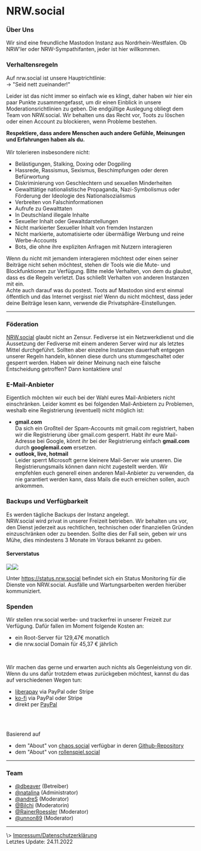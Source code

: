 <h1>NRW.social</h1>

<h3>Über Uns</h3>
Wir sind eine freundliche Mastodon Instanz aus Nordrhein-Westfalen. Ob NRW'ler oder NRW-Sympathifanten, jeder ist hier willkommen.

<h3>Verhaltensregeln</h3>
<p>Auf nrw.social ist unsere Hauptrichtlinie:<br>
    → &quot;Seid nett zueinander!&quot;</p>
<p>Leider ist das nicht immer so einfach wie es klingt, daher haben wir hier ein paar Punkte zusammengefasst, um dir
    einen Einblick in unsere Moderationsrichtlinien zu geben. Die endgültige Auslegung obliegt dem Team von
    NRW.social. Wir behalten uns das Recht vor, Toots zu löschen oder einen Account zu blockieren,
    wenn Probleme bestehen.</p>

<strong>Respektiere, dass andere Menschen auch andere Gefühle, Meinungen und Erfahrungen haben als du.</strong><br><br>
Wir tolerieren insbesondere nicht:
<ul>
    <li>Belästigungen, Stalking, Doxing oder Dogpiling</li>
    <li>Hassrede, Rassismus, Sexismus, Beschimpfungen oder deren Befürwortung</li>
    <li>Diskriminierung von Geschlechtern und sexuellen Minderheiten</li>
    <li>Gewalttätige nationalistische Propaganda, Nazi-Symbolismus oder Förderung der Ideologie des Nationalsozialismus</li>
    <li>Verbreiten von Falschinformationen</li>
    <li>Aufrufe zu Gewalttaten</li>
    <li>In Deutschland illegale Inhalte</li>
    <li>Sexueller Inhalt oder Gewaltdarstellungen</li>
    <li>Nicht markierter Sexueller Inhalt von fremden Instanzen</li>
    <li>Nicht markierte, automatisierte oder übermäßige Werbung und reine Werbe-Accounts</li>
    <li>Bots, die ohne ihre expliziten Anfragen mit Nutzern interagieren</li>
</ul>

<p>Wenn du nicht mit jemandem interagieren möchtest oder einen seiner Beiträge nicht sehen möchtest, stehen dir Tools
    wie die Mute- und Blockfunktionen zur Verfügung. Bitte melde Verhalten, von dem du glaubst, dass es die Regeln verletzt. Das schließt Verhalten von anderen Instanzen mit ein.<br/>
Achte auch darauf was du postest. Toots auf Mastodon sind erst einmal öffentlich und das Internet vergisst nie! Wenn du nicht möchtest, dass jeder deine Beiträge lesen kann, verwende die Privatsphäre-Einstellungen.
</p>

<hr>
<h3>Föderation</h3>
<p><a href="https://nrw.social">NRW.social</a> glaubt nicht an Zensur. Fediverse ist ein Netzwerkdienst
    und die Aussetzung der Fediverse mit einem anderen Server wird nur als letztes Mittel durchgeführt.
    Sollten aber einzelne Instanzen dauerhaft entgegen unserer Regeln handeln, können diese durch uns stummgeschaltet oder gesperrt werden.
    Haben wir deiner Meinung nach eine falsche Entscheidung getroffen? Dann kontaktiere uns!</p>

<h3>E-Mail-Anbieter</h3>
<p>Eigentlich möchten wir euch bei der Wahl eures Mail-Anbieters nicht einschränken. Leider kommt es bei folgenden Mail-Anbietern zu Problemen, weshalb eine Registrierung (eventuell) nicht möglich ist:</p>
<ul>
<li><strong>gmail.com</strong><br>Da sich ein Großteil der Spam-Accounts mit gmail.com registriert, haben wir die Registrierung über gmail.com gesperrt. Habt ihr eure Mail-Adresse bei Google, könnt ihr bei der Registrierung einfach <strong>gmail.com</strong> durch <strong>googlemail.com</strong> ersetzen.</li>
<li><strong>outlook, live, hotmail</strong><br>Leider sperrt Microsoft gerne kleinere Mail-Server wie unseren. Die Registrierungsmails können dann nicht zugestellt werden. Wir empfehlen euch generell einen anderen Mail-Anbieter zu verwenden, da nie garantiert werden kann, dass Mails die euch erreichen sollen, auch ankommen.</li>
</ul>

<h3>Backups und Verfügbarkeit</h3>
Es werden tägliche Backups der Instanz angelegt.<br>
NRW.social wird privat in unserer Freizeit betrieben.
Wir behalten uns vor, den Dienst jederzeit aus rechtlichen, technischen oder finanziellen Gründen einzuschränken oder zu beenden.
Sollte dies der Fall sein, geben wir uns Mühe, dies mindestens 3 Monate im Voraus bekannt zu geben.

<h4>Serverstatus</h4>
<p><img src="https://status.nrw.social/api/badge/1/uptime/24?&label=Mastodon&labelSuffix="><img src="https://status.nrw.social/api/badge/5/uptime/24?&label=Mail-Server&labelSuffix="></p>
Unter <a href="https://status.nrw.social">https://status.nrw.social</a> befindet sich ein Status Monitoring für die Dienste von NRW.social. Ausfälle und Wartungsarbeiten werden hierüber kommuniziert.

<h3>Spenden</h3>
Wir stellen nrw.social werbe- und trackerfrei in unserer Freizeit zur Verfügung.
Dafür fallen im Moment folgende Kosten an:
<ul>
<li>ein Root-Server für 129,47€ monatlich</li>
<li>die nrw.social Domain für 45,37 € jährlich</li>
</ul><br>

Wir machen das gerne und erwarten auch nichts als Gegenleistung von dir. Wenn du uns dafür trotzdem etwas zurückgeben möchtest, kannst du das auf verschiedenen Wegen tun:
<ul>
<li><a href="https://liberapay.com/dbeaver/" target="_blank">liberapay</a> via PayPal oder Stripe</li>
<li><a href="https://ko-fi.com/dbeaver" target="_blank">ko-fi</a> via PayPal oder Stripe</li>
<li>direkt per <a href="https://www.paypal.com/paypalme/dbieber94" target="_blank">PayPal</a></li>
</ul>

<br><br>
<div class="smallsource">Basierend auf <ul>
<li> dem "About" von <a href="https://chaos.social">chaos.social</a> verfügbar in deren <a href="https://github.com/chaossocial/about">Github-Repository</a></li>
<li>dem "About" von <a href="https://rollenspiel.social">rollenspiel.social</a></li>
</ul>
</div>

<hr>

<h3>Team</h3>
<ul>
    <li><a href="https://nrw.social/@dbeaver">@dbeaver</a> (Betreiber)</li>
    <li><a href="https://nrw.social/@natalina">@natalina</a> (Administrator)</li>
    <li><a href="https://nrw.social/@andreS">@andreS</a> (Moderator)</li>
    <li><a href="https://nrw.social/@Bilchi">@Bilchi</a> (Moderatorin)</li>
    <li><a href="https://nrw.social/@RainerRoessler">@RainerRoessler</a> (Moderator)</li>
    <li><a href="https://nrw.social/@unnon89">@unnon89</a> (Moderator)</li>

</ul>
<hr>
\> <a href="https://nrw.social/privacy-policy">Impressum/Datenschutzerklärung</a>

<div id="rule_update">Letztes Update: 24.11.2022</div>
